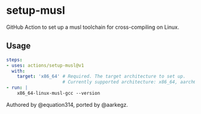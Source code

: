 # setup-musl

GitHub Action to set up a musl toolchain for cross-compiling on Linux.

## Usage

```yaml
steps:
- uses: actions/setup-musl@v1
  with:
    target: 'x86_64' # Required. The target architecture to set up.
                     # Currently supported architecture: x86_64, aarch64, riscv64, loongarch64.
- run: |
    x86_64-linux-musl-gcc --version
```

Authored by @equation314, ported by @aarkegz.
